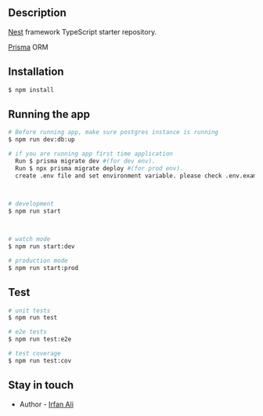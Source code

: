 
## Description

[Nest](https://github.com/nestjs/nest) framework TypeScript starter repository.

[Prisma](https://www.prisma.io/docs/concepts/overview/what-is-prisma) ORM

## Installation

```bash
$ npm install
```

## Running the app

```bash
# Before running app, make sure postgres instance is running 
$ npm run dev:db:up

# if you are running app first time application
  Run $ prisma migrate dev #(for dev env). 
  Run $ npx prisma migrate deploy #(for prod env). 
  create .env file and set environment variable. please check .env.example fie for reference


  
# development
$ npm run start



# watch mode
$ npm run start:dev

# production mode
$ npm run start:prod
```

## Test

```bash
# unit tests
$ npm run test

# e2e tests
$ npm run test:e2e

# test coverage
$ npm run test:cov
```


## Stay in touch

- Author - [Irfan Ali](https://github.com/Irfanbsse2060)


